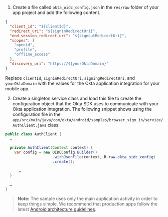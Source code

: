 1. Create a file called `okta_oidc_config.json` in the `res/raw` folder of your app project and add the following content. 

```json
{
  "client_id": "${clientId}",
  "redirect_uri": "${signinRedirectUri}",
  "end_session_redirect_uri": "${signoutRedirectUri}",
  "scopes": [
    "openid",
    "profile",
    "offline_access"
  ],
  "discovery_uri": "https://${yourOktaDomain}"
}
```

  Replace `clientId`, `signinRedirectUri`, `signingRedirectUri`, and `yourOktaDomain` with the values for the Okta application integration for your mobile app.

2. Create a singleton service class and load this file to create the configuration object that the Okta SDK uses to communicate with your Okta application integration. The following snippet shows using the configuration file in the `app/src/main/java/com/okta/android/samples/browser_sign_in/service/AuthClient.java` class:

```java
public class AuthClient {
  …

  private AuthClient(Context context) {
    var config = new OIDCConfig.Builder()
                     .withJsonFile(context, R.raw.okta_oidc_config)
                     .create();

      …
  }

  …
}
```

> **Note:** The sample uses only the main application activity in order to keep things simple. We recommend that production apps follow the latest [Android architecture guidelines](https://developer.android.com/topic/architecture).